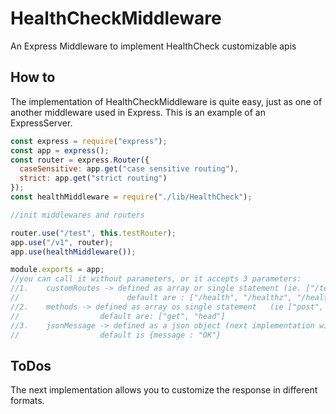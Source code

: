 # HealthCheckMiddleware

An Express Middleware to implement HealthCheck customizable apis

## How to

The implementation of HealthCheckMiddleware is quite easy, just as one of another middleware used in Express.
This is an example of an ExpressServer.

```javascript
const express = require("express");
const app = express();
const router = express.Router({
  caseSensitive: app.get("case sensitive routing"),
  strict: app.get("strict routing")
});
const healthMiddleware = require("./lib/HealthCheck");

//init middlewares and routers

router.use("/test", this.testRouter);
app.use("/v1", router);
app.use(healthMiddleware());

module.exports = app;
//you can call it without parameters, or it accepts 3 parameters:
//1.    customRoutes -> defined as array or single statement (ie. ["/test","/testing", "/testingz"] or "/testinging")
//                        default are : ["/health", "/healthz", "/healthcheck"]
//2.    methods -> defined as array os single statement   (ie ["post", "put", "options"])
//                  default are: ["get", "head"]
//3.    jsonMessage -> defined as a json object (next implementation will provide XML and HTML response)
//                  default is {message : "OK"}
```

##	ToDos

The next implementation allows you to customize the response in different formats.
